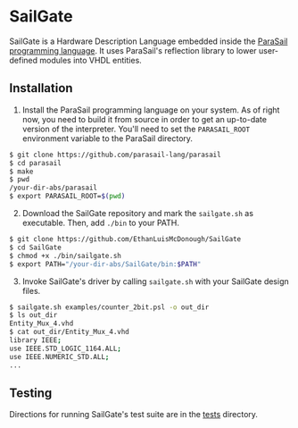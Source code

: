# SailGate

SailGate is a Hardware Description Language embedded inside the
[ParaSail programming language](https://github.com/parasail-lang/parasail).
It uses ParaSail's reflection library to lower user-defined modules into
VHDL entities.


## Installation

1. Install the ParaSail programming language on your system. As
of right now, you need to build it from source in order to get
an up-to-date version of the interpreter. You'll need to set
the `PARASAIL_ROOT` environment variable to the ParaSail directory.
```sh
$ git clone https://github.com/parasail-lang/parasail
$ cd parasail
$ make
$ pwd
/your-dir-abs/parasail
$ export PARASAIL_ROOT=$(pwd)
```

2. Download the SailGate repository and mark the `sailgate.sh`
as executable. Then, add `./bin` to your PATH.
```sh
$ git clone https://github.com/EthanLuisMcDonough/SailGate
$ cd SailGate
$ chmod +x ./bin/sailgate.sh
$ export PATH="/your-dir-abs/SailGate/bin:$PATH"
```

3. Invoke SailGate's driver by calling `sailgate.sh` with your
SailGate design files.
```sh
$ sailgate.sh examples/counter_2bit.psl -o out_dir
$ ls out_dir
Entity_Mux_4.vhd
$ cat out_dir/Entity_Mux_4.vhd
library IEEE;
use IEEE.STD_LOGIC_1164.ALL;
use IEEE.NUMERIC_STD.ALL;
...
```

## Testing

Directions for running SailGate's test suite are in the
[tests](./tests) directory.
